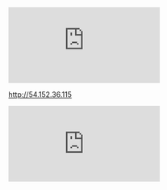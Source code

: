 ![](http://doc.tavian.com/cgi-bin/gb1.pl?repo_name=gobuilddeploy&repo_owner=doct15&repo_branch=master)

http://54.152.36.115

![](http://54.152.36.115/cgi-bin/gb2.pl?repo_name=gb1&repo_owner=doct15&repo_branch=master)
